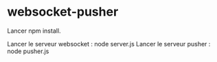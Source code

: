 # websocket-pusher
Lancer npm install.

Lancer le serveur websocket : node server.js
Lancer le serveur pusher : node pusher.js
